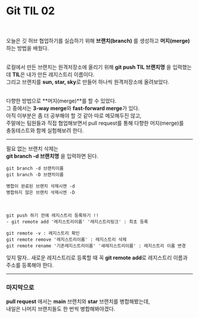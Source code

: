 # Git TIL 02 <br><br>

오늘은 깃 허브 협업하기를 실습하기 위해 **브랜치(branch)** 를 생성하고 **머지(merge)** 하는 방법을 배웠다. <br><br>

로컬에서 만든 브랜치는 원격저장소에 올리기 위해 **git push TIL 브랜치명** 을 입력했는데 **TIL**은 내가 만든 레지스트리 이름이다. <br> 그리고 브랜치를 **sun, star, sky**로 만들어 하나씩 원격저장소에 올려보았다.<br><br>

다향한 방법으로 **머지(merge)**를 할 수 있었다.<br> 그 중에서는 **3-way merge**와 **fast-forward merge**가 있다.
<br>
아직 이부분은 좀 더 공부해야 할 것 같아 따로 메모해두진 않고, <br>주말에는 팀원들과 직접 협업해보면서 pull request를 통해  다향한 머지(merge)를 <br>충동테스트와 함께 실험해보려 한다.

---

필요 없는 브랜치 삭제는 <br>**git branch -d 브랜치명** 을 입력하면 된다.
<br>

```
git branch -d 브랜치이름
git branch -D 브랜치이름
```

```
병합이 완료된 브랜치 삭제시엔 -d
병합하지 않은 브랜치 삭제시엔 -D
```
<br>


```
git push 하기 전에 레지스트리 등록하기 !!
- git remote add '레지스트리이름' '레지스트리링크' : 최초 등록

git remote -v : 레지스트리 확인
git remote remove '레지스트리이름' : 레지스트리 삭제
git remote rename '기존레지스트리이름' '새레지스트리이름' : 레지스트리 이름 변경

```
잊지 말자.. 새로운 레지스트리로 등록할 때 꼭 **git remote add**로 레지스트리 이름과 주소를 등록해야 한다.

---

### 마지막으로
**pull request** 에서는 **main** 브랜치와 **star** 브랜치를 병합해봤는데, <br>내일은 나머지 브랜치들도 한 번씩 병합해봐야겠다.


